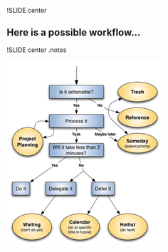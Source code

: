 !SLIDE center

## Here is a possible workflow... ##

!SLIDE center
.notes

![GTD Workflow](gtd_process.gif)
